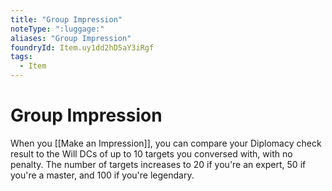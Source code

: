 ```yaml
---
title: "Group Impression"
noteType: ":luggage:"
aliases: "Group Impression"
foundryId: Item.uy1dd2hD5aY3iRgf
tags:
  - Item
---
```


# Group Impression

When you [[Make an Impression]], you can compare your Diplomacy check result to the Will DCs of up to 10 targets you conversed with, with no penalty. The number of targets increases to 20 if you're an expert, 50 if you're a master, and 100 if you're legendary.
